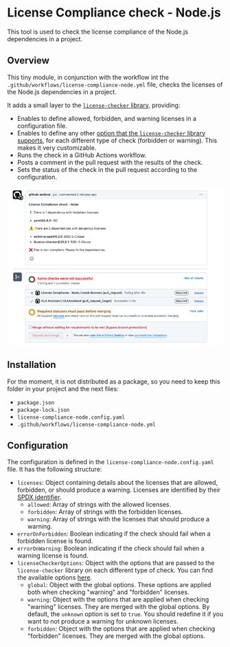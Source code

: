 # License Compliance check - Node.js

This tool is used to check the license compliance of the Node.js dependencies in a project.

## Overview

This tiny module, in conjunction with the workflow int the `.github/workflows/license-compliance-node.yml` file, checks the licenses of the Node.js dependencies in a project.

It adds a small layer to the [`license-checker` library](https://github.com/davglass/license-checker), providing:

* Enables to define allowed, forbidden, and warning licenses in a configuration file.
* Enables to define any other [option that the `license-checker` library supports](https://github.com/davglass/license-checker#options), for each different type of check (forbidden or warning). This makes it very customizable.
* Runs the check in a GitHub Actions workflow.
* Posts a comment in the pull request with the results of the check.
* Sets the status of the check in the pull request according to the configuration.

![Node compliance check](../../../docs/assets/node-compliance-check.png)

## Installation

For the moment, it is not distributed as a package, so you need to keep this folder in your project and the next files:
  * `package.json`
  * `package-lock.json`
  * `license-compliance-node.config.yaml`
  * `.github/workflows/license-compliance-node.yml`

## Configuration

The configuration is defined in the `license-compliance-node.config.yaml` file. It has the following structure:

* `licenses`: Object containing details about the licenses that are allowed, forbidden, or should produce a warning. Licenses are identified by their [SPDX identifier](https://spdx.org/licenses/).
  * `allowed`: Array of strings with the allowed licenses.
  * `forbidden`: Array of strings with the forbidden licenses.
  * `warning`: Array of strings with the licenses that should produce a warning.
* `errorOnForbidden`: Boolean indicating if the check should fail when a forbidden license is found.
* `errorOnWarning`: Boolean indicating if the check should fail when a warning license is found.
* `licenseCheckerOptions`: Object with the options that are passed to the `license-checker` library on each different type of check. You can find the available options [here](https://github.com/davglass/license-checker#options).
  * `global`: Object with the global options. These options are applied both when checking "warning" and "forbidden" licenses.
  * `warning`: Object with the options that are applied when checking "warning" licenses. They are merged with the global options. By default, the `unknown` option is set to `true`. You should redefine it if you want to not produce a warning for unknown licenses.
  * `forbidden`: Object with the options that are applied when checking "forbidden" licenses. They are merged with the global options.
